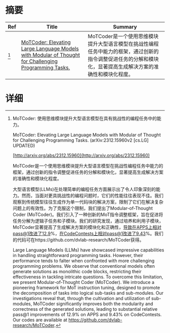 # 摘要

| Ref | Title | Summary |
| --- | --- | --- |
| [^1] | [MoTCoder: Elevating Large Language Models with Modular of Thought for Challenging Programming Tasks.](http://arxiv.org/abs/2312.15960) | MoTCoder是一个使用思维模块提升大型语言模型在挑战性编程任务中能力的框架，通过创新的指令调整促进任务的分解和模块化，显著提高生成解决方案的准确性和模块化程度。 |

# 详细

[^1]: MoTCoder: 使用思维模块提升大型语言模型在具有挑战性的编程任务中的能力。

    MoTCoder: Elevating Large Language Models with Modular of Thought for Challenging Programming Tasks. (arXiv:2312.15960v2 [cs.LG] UPDATED)

    [http://arxiv.org/abs/2312.15960](http://arxiv.org/abs/2312.15960)

    MoTCoder是一个使用思维模块提升大型语言模型在挑战性编程任务中能力的框架，通过创新的指令调整促进任务的分解和模块化，显著提高生成解决方案的准确性和模块化程度。

    

    大型语言模型(LLMs)在处理简单的编程任务方面展示出了令人印象深刻的能力。然而，当面对更具挑战性的编程问题时，它们的性能往往表现不佳。我们观察到传统模型往往生成作为单一代码块的解决方案，限制了它们在解决复杂问题上的有效性。为了克服这个限制，我们提出了Modular-of-Thought Coder (MoTCoder)。我们引入了一种创新的MoT指令调整框架，旨在促进将任务分解为逻辑子任务和子模块。我们的研究发现，通过培养和利用子模块，MoTCoder显著提高了生成解决方案的模块化和正确性，导致在APPS上相对pass@1改进了12.9%，在CodeContests上相对pass@1改进了9.43%。我们的代码可在https://github.com/dvlab-research/MoTCoder获得。

    Large Language Models (LLMs) have showcased impressive capabilities in handling straightforward programming tasks. However, their performance tends to falter when confronted with more challenging programming problems. We observe that conventional models often generate solutions as monolithic code blocks, restricting their effectiveness in tackling intricate questions. To overcome this limitation, we present Modular-of-Thought Coder (MoTCoder). We introduce a pioneering framework for MoT instruction tuning, designed to promote the decomposition of tasks into logical sub-tasks and sub-modules. Our investigations reveal that, through the cultivation and utilization of sub-modules, MoTCoder significantly improves both the modularity and correctness of the generated solutions, leading to substantial relative pass@1 improvements of 12.9% on APPS and 9.43% on CodeContests. Our codes are available at https://github.com/dvlab-research/MoTCoder.
    

